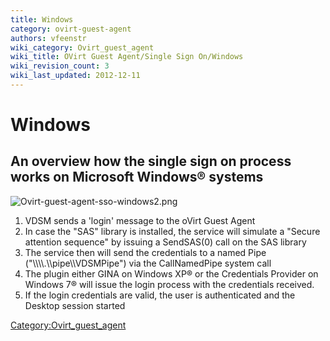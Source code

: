 ```yaml
---
title: Windows
category: ovirt-guest-agent
authors: vfeenstr
wiki_category: Ovirt_guest_agent
wiki_title: OVirt Guest Agent/Single Sign On/Windows
wiki_revision_count: 3
wiki_last_updated: 2012-12-11
---
```


# Windows

## An overview how the single sign on process works on Microsoft Windows® systems

![](Ovirt-guest-agent-sso-windows2.png "Ovirt-guest-agent-sso-windows2.png")

1.  VDSM sends a 'login' message to the oVirt Guest Agent
2.  In case the "SAS" library is installed, the service will simulate a "Secure attention sequence" by issuing a SendSAS(0) call on the SAS library
3.  The service then will send the credentials to a named Pipe ("\\\\\\\\.\\\\pipe\\\\VDSMPipe") via the CallNamedPipe system call
4.  The plugin either GINA on Windows XP® or the Credentials Provider on Windows 7® will issue the login process with the credentials received.
5.  If the login credentials are valid, the user is authenticated and the Desktop session started

<Category:Ovirt_guest_agent>
